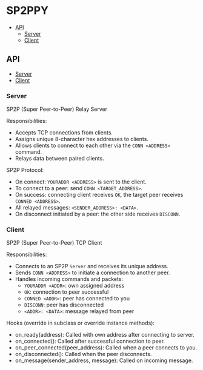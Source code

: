 # SP2PPY



- [API](#api)
    - [Server](#server)
    - [Client](#client)


## API

- [Server](#server)
- [Client](#client)


### Server

SP2P (Super Peer-to-Peer) Relay Server


Responsibilities:
- Accepts TCP connections from clients.
- Assigns unique 8-character hex addresses to clients.
- Allows clients to connect to each other via the `CONN <ADDRESS>` command.
- Relays data between paired clients.

SP2P Protocol:
- On connect: `YOURADDR <ADDRESS>` is sent to the client.
- To connect to a peer: send `CONN <TARGET_ADDRESS>`.
- On success: connecting client receives `OK`, the target peer receives `CONNED <ADDRESS>`.
- All relayed messages: `<SENDER_ADDRESS>: <DATA>`.
- On disconnect initiated by a peer: the other side receives `DISCONN`.


### Client

SP2P (Super Peer-to-Peer) TCP Client


Responsibilities:
- Connects to an SP2P `Server` and receives its unique address.
- Sends `CONN <ADDRESS>` to initiate a connection to another peer.
- Handles incoming commands and packets:
    * `YOURADDR <ADDR>`: own assigned address
    * `OK`: connection to peer successful
    * `CONNED <ADDR>`: peer has connected to you
    * `DISCONN`: peer has disconnected
    * `<ADDR>: <DATA>`: message relayed from peer

Hooks (override in subclass or override instance methods):
- on_ready(address): Called with own address after connecting to server.
- on_connected(): Called after successful connection to peer.
- on_peer_connected(peer_address): Called when a peer connects to you.
- on_disconnected(): Called when the peer disconnects.
- on_message(sender_address, message): Called on incoming message.
